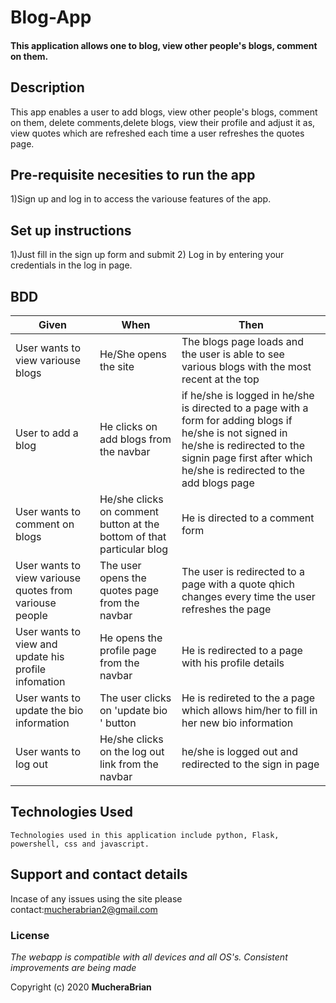 # Blog-App

####  This application allows one to blog, view other people's blogs, comment on them.


## Description
This app enables a user to add blogs, view other people's blogs, comment on them, delete comments,delete blogs, view their profile and adjust it as, view quotes which are refreshed each time a user refreshes the quotes page.

## Pre-requisite necesities to run the app

1)Sign up and log in to access the variouse features of the app.

## Set up instructions
1)Just fill in the sign up form and submit
2) Log in by entering your credentials in the log in page.

## BDD

|Given | When | Then|
|------|-----------|-------|
|User wants to view variouse blogs| He/She opens the site| The blogs page loads and the user is able to see various blogs with the most recent at the top|
|User to add a blog| He clicks on add blogs from the navbar|if he/she is logged in he/she is directed to a page with a form for adding blogs if he/she is not signed in he/she is redirected to the signin page first after which he/she is redirected to the add blogs page|
|User wants to comment on blogs| He/she clicks on comment button at the bottom of that particular blog|He is directed to a comment form |
|User wants to view variouse quotes from variouse people| The user opens the quotes page from the navbar| The user is redirected to a page with a quote qhich changes every time the user refreshes the page|
|User wants to view and update his profile infomation| He opens the profile page from the navbar|He is redirected to a page with his profile details|
|User wants to update the bio information| The user clicks on 'update bio ' button| He is redireted to the a page which allows him/her to fill in her new bio information|
|User wants to log out| He/she clicks on the log out link from the navbar| he/she is logged out and redirected to the sign in page| 



## Technologies Used

    Technologies used in this application include python, Flask, powershell, css and javascript.

## Support and contact details
Incase of any issues using the site please contact:mucherabrian2@gmail.com


### License
*The webapp is compatible with all devices and all OS's. Consistent improvements are being made*

Copyright (c) 2020 **MucheraBrian**